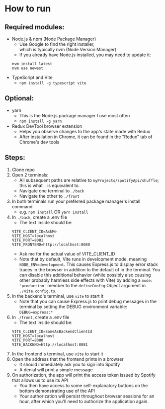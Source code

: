 # How to run

## Required modules:

- Node.js & npm (Node Package Manager)
    - Use Google to find the right installer,<br>which is typically nvm (Node Version Manager)
    - If you already have Node.js installed, you may need to update it:
    ```
    nvm install latest
    nvm use newest
    ```
- TypeScript and Vite
    - `npm install -g typescript vite`

## Optional:
- yarn
    - This is the Node.js package manager I use most often
    - `npm install -g yarn`
- Redux DevTool browser extension
    - Helps you observe changes to the app's state made with Redux
    - After installation in Chrome, it can be found in the "Redux" tab of Chrome's dev tools

## Steps:

1. Clone repo
2. Open 2 terminals:
    - All subsequent paths are relative to `myProjects/spotifyApi/shuffle`; this is what `.` is equivalent to.
    - Navigate one terminal to `./back`
    - Navigate the other to `./front`
3. In both terminals run your preferred package manager's install command
    - e.g. `npm install` OR `yarn install`
4. In `./back`, create a .env file
    - The text inside should be:
    ```
    VITE_CLIENT_ID=AskMe
    VITE_HOST=localhost
    VITE_PORT=8081
    VITE_FRONTEND=http://localhost:8080
    ```
    - Ask me for the actual value of VITE_CLIENT_ID
    - Note that by default, Vite runs in development mode, meaning `NODE_ENV=development`.  This causes Express.js to display error stack traces in the browser in addition to the default of in the terminal.  You can disable this additional behavior (while possibly also causing other probably harmless side effects with Vite) by adding a `mode: 'production'` member to the `defineConfig` Object argument in `./vite.config.ts`.
5. In the backend's terminal, use `vite` to start it
    - Note that you can cause Express.js to print debug messages in the terminal by setting the DEBUG environment variable: `DEBUG=express:*`
6. In `./front`, create a .env file
    - The text inside should be:
    ```
    VITE_CLIENT_ID=SameAsBackendClientId
    VITE_HOST=localhost
    VITE_PORT=8080
    VITE_BACKEND=http://localhost:8081
    ```
7. In the frontend's terminal, use `vite` to start it
8. Open the address that the frontend prints in a browser
    - It should immediately ask you to sign into Spotify
    - A denial will print a simple message
9. On authorization, the app will print the access token issued by Spotify that allows us to use its API
    - You then have access to some self-explanatory buttons on the bottom demonstrating use of the API
    - Your authorization will persist throughout browser sessions for an hour, after which you'll need to authorize the application again.